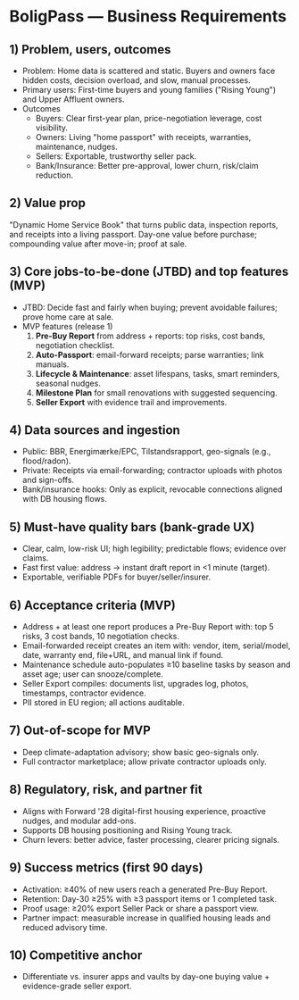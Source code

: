 # BoligPass — Business Requirements

## 1) Problem, users, outcomes
- Problem: Home data is scattered and static. Buyers and owners face hidden costs, decision overload, and slow, manual processes.
- Primary users: First-time buyers and young families ("Rising Young") and Upper Affluent owners.
- Outcomes
  - Buyers: Clear first-year plan, price-negotiation leverage, cost visibility.
  - Owners: Living "home passport" with receipts, warranties, maintenance, nudges.
  - Sellers: Exportable, trustworthy seller pack.
  - Bank/Insurance: Better pre-approval, lower churn, risk/claim reduction.

## 2) Value prop
"Dynamic Home Service Book" that turns public data, inspection reports, and receipts into a living passport. Day-one value before purchase; compounding value after move-in; proof at sale.

## 3) Core jobs-to-be-done (JTBD) and top features (MVP)
- JTBD: Decide fast and fairly when buying; prevent avoidable failures; prove home care at sale.
- MVP features (release 1)
  1) **Pre-Buy Report** from address + reports: top risks, cost bands, negotiation checklist.
  2) **Auto-Passport**: email-forward receipts; parse warranties; link manuals.
  3) **Lifecycle & Maintenance**: asset lifespans, tasks, smart reminders, seasonal nudges.
  4) **Milestone Plan** for small renovations with suggested sequencing.
  5) **Seller Export** with evidence trail and improvements.

## 4) Data sources and ingestion
- Public: BBR, Energimærke/EPC, Tilstandsrapport, geo-signals (e.g., flood/radon).
- Private: Receipts via email-forwarding; contractor uploads with photos and sign-offs.
- Bank/insurance hooks: Only as explicit, revocable connections aligned with DB housing flows.

## 5) Must-have quality bars (bank-grade UX)
- Clear, calm, low-risk UI; high legibility; predictable flows; evidence over claims.
- Fast first value: address → instant draft report in <1 minute (target).
- Exportable, verifiable PDFs for buyer/seller/insurer.

## 6) Acceptance criteria (MVP)
- Address + at least one report produces a Pre-Buy Report with: top 5 risks, 3 cost bands, 10 negotiation checks.
- Email-forwarded receipt creates an item with: vendor, item, serial/model, date, warranty end, file+URL, and manual link if found.
- Maintenance schedule auto-populates ≥10 baseline tasks by season and asset age; user can snooze/complete.
- Seller Export compiles: documents list, upgrades log, photos, timestamps, contractor evidence.
- PII stored in EU region; all actions auditable.

## 7) Out-of-scope for MVP
- Deep climate-adaptation advisory; show basic geo-signals only.
- Full contractor marketplace; allow private contractor uploads only.

## 8) Regulatory, risk, and partner fit
- Aligns with Forward '28 digital-first housing experience, proactive nudges, and modular add-ons.
- Supports DB housing positioning and Rising Young track.
- Churn levers: better advice, faster processing, clearer pricing signals.

## 9) Success metrics (first 90 days)
- Activation: ≥40% of new users reach a generated Pre-Buy Report.
- Retention: Day-30 ≥25% with ≥3 passport items or 1 completed task.
- Proof usage: ≥20% export Seller Pack or share a passport view.
- Partner impact: measurable increase in qualified housing leads and reduced advisory time.

## 10) Competitive anchor
- Differentiate vs. insurer apps and vaults by day-one buying value + evidence-grade seller export.
